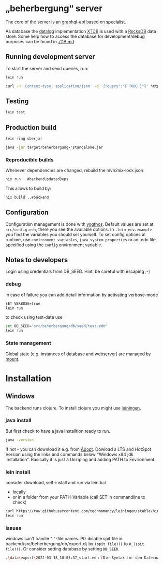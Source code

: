 # „beherbergung“ server

The core of the server is an graphql-api based on [specialist](https://github.com/ajk/specialist-server).

As database the [datalog](https://en.wikipedia.org/wiki/Datalog) implementation [XTDB](https://xtdb.com/) is used with a [RocksDB](https://rocksdb.org/) data store. Some help how to access the database for development/debug purposes can be found in [./DB.md](./DB.md)

## Running development server

To start the server and send queries, run:

```bash
lein run

curl -H 'Content-type: application/json' -d '{"query":"{ TODO }"}' http://localhost:4000/graphql
```

## Testing

```bash
lein test
```

## Production build

```bash
lein ring uberjar

java -jar target/beherbergung-*standalone.jar
```

### Reproducible builds

Whenever dependencies are changed, rebuild the mvn2nix-lock.json:

```bash
nix run ..#backendUpdatedDeps
```

This allows to build by:

```bash
nix build ..#backend
```

## Configuration

Configuration management is done with [yogthos](https://github.com/yogthos/config).
Default values are set at `src/config.edn`, there you see the available options.
In `.lein-env.example` you find the variables you should set yourself.
To set config options at runtime, use `environment variables`, `java system properties` or an .edn file specified using the `config` environment variable.

## Notes to developers

Login using credentials from DB_SEED. Hint: be careful with escaping ;-)

### debug

in case of failure you can add detail information by activating verbose-mode

```bash
SET VERBOSE=true
lein run
```

to check using test-data use 

```bash
set DB_SEED="src/beherbergung/db/seed/test.edn"
lein run
```


### State management

Global state (e.g. instances of database and webserver) are managed by [mount](https://github.com/tolitius/mount).

# Installation

## Windows

The backend runs clojure. To install clojure you might use [leiningen](https://leiningen.org/).

### java install

But first check to have a java installtion ready to run.

```bash
java -version
```

If not - you can download it e.g. from [Adopt](https://adoptopenjdk.net/installation.html#x64_win-jdk). Dowload a LTS and HotSpot Version using the links and commands below "Windows x64 jdk installation". Basically it is just a Unziping and adding PATH to Environment.

### lein install

consider download, self-install and run via lein.bat

- locally
- or in a folder from your PATH-Variable (call SET in commandline to check)

```bash
curl https://raw.githubusercontent.com/technomancy/leiningen/stable/bin/lein.bat >lein.bat
lein run
```

### issues

windows can't handle ":"-file names. Plz disable spit file in backend/src/beherbergung/db/export.clj by `(spit file)))` to `#_(spit file)))`. Or consider setting database by setting `DB_SEED`.

```bash
.\data\export\2022-03-18_10:03:37_start.edn (Die Syntax für den Dateinamen, Verzeichnisnamen oder die Datenträgerbezeichnung ist falsch)
```



